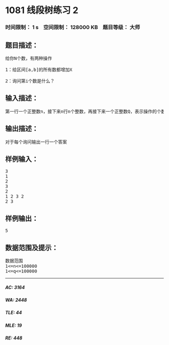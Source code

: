 # 1081 线段树练习 2   
### 时间限制： 1 s&nbsp;&nbsp;&nbsp;&nbsp;空间限制： 128000 KB&nbsp;&nbsp;&nbsp;&nbsp;题目等级： 大师  
## 题目描述：  

<pre>
给你N个数，有两种操作
  
1：给区间[a,b]的所有数都增加X
  
2：询问第i个数是什么？
</pre>
  
  
## 输入描述：  

<pre>
第一行一个正整数n，接下来n行n个整数，再接下来一个正整数Q，表示操作的个数. 接下来Q行每行若干个整数。如果第一个数是1，后接3个正整数a,b,X，表示在区间[a,b]内每个数增加X,如果是2，后面跟1个整数i, 表示询问第i个位置的数是多少。
</pre>
  
  
## 输出描述：  

<pre>
对于每个询问输出一行一个答案
</pre>
  
  
## 样例输入：  

<pre>
3
1
2
3
2
1 2 3 2
2 3
</pre>
  
  
## 样例输出：  

<pre>
5
</pre>
  
  
## 数据范围及提示：  

<pre>
数据范围
1<=n<=100000 
1<=q<=100000
</pre>
  
  
***  

##### AC: 3164  
##### WA: 2448  
##### TLE: 44  
##### MLE: 19  
##### RE: 448  
